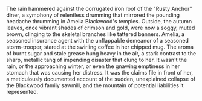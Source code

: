 The rain hammered against the corrugated iron roof of the "Rusty Anchor" diner, a symphony of relentless drumming that mirrored the pounding headache thrumming in Amelia Blackwood's temples.  Outside, the autumn leaves, once vibrant shades of crimson and gold, were now a soggy, muted brown, clinging to the skeletal branches like tattered banners.  Amelia, a seasoned insurance agent with the unflappable demeanor of a seasoned storm-trooper, stared at the swirling coffee in her chipped mug. The aroma of burnt sugar and stale grease hung heavy in the air, a stark contrast to the sharp, metallic tang of impending disaster that clung to her.  It wasn't the rain, or the approaching winter, or even the gnawing emptiness in her stomach that was causing her distress.  It was the claims file in front of her, a meticulously documented account of the sudden, unexplained collapse of the Blackwood family sawmill, and the mountain of potential liabilities it represented.
